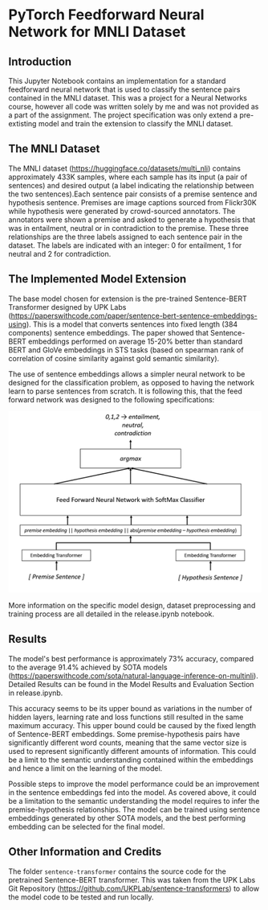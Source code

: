 # PyTorch Feedforward Neural Network for MNLI Dataset
## Introduction
This Jupyter Notebook contains an implementation for a standard feedforward neural network that is used to classify the sentence pairs contained in the MNLI dataset. This was a project for a Neural Networks course, however all code was written solely by me and was not provided as a part of the assignment. The project specification was only extend a pre-extisting model and train the extension to classify the MNLI dataset.

## The MNLI Dataset
The MNLI dataset (https://huggingface.co/datasets/multi_nli) contains approximately 433K samples, where each sample has its input (a pair of sentences) and desired output (a label indicating the relationship between the two sentences).Each sentence pair consists of a premise sentence and hypothesis sentence. Premises are image captions sourced from Flickr30K while hypothesis were generated by crowd-sourced annotators. The
annotators were shown a premise and asked to generate a hypothesis that was in entailment, neutral or in contradiction to the premise. These three relationships are the three labels assigned to each sentence pair in the dataset. The labels are indicated with an integer: 0 for entailment, 1 for neutral and 2 for contradiction.

## The Implemented Model Extension
The base model chosen for extension is the pre-trained Sentence-BERT Transformer designed by UPK Labs (https://paperswithcode.com/paper/sentence-bert-sentence-embeddings-using). This is a model that converts sentences into fixed length (384 components) sentence embeddings. The paper showed that Sentence-BERT embeddings performed on average 15-20% better than standard BERT and GloVe embeddings in STS tasks (based on spearman rank of correlation of cosine similarity against gold semantic similarity).

The use of sentence embeddings allows a simpler neural network to be designed for the classification problem, as opposed to having the network learn to parse sentences from scratch. It is following this, that the feed forward network was designed to the following specifications:

![Model Diagram](./doc/model_diagram.png?raw=true "Model Diagram")

More information on the specific model design, dataset preprocessing and training process are all detailed in the release.ipynb notebook.

## Results
The model's best performance is approximately 73% accuracy, compared to the average 91.4% achieved by SOTA models (https://paperswithcode.com/sota/natural-language-inference-on-multinli). Detailed Results can be found in the Model Results and Evaluation Section in release.ipynb.

This accuracy seems to be its upper bound as variations in the number of hidden layers, learning rate and loss functions still resulted in the same maximum accuracy. This upper bound could be caused by the fixed length of Sentence-BERT embeddings. Some premise-hypothesis pairs have significantly different word counts, meaning that the same vector size is used to represent significantly different amounts of information. This could be a limit to the semantic understanding contained within the embeddings and hence a limit on the learning of the model.

Possible steps to improve the model performance could be an improvement in the sentence embeddings fed into the model. As covered above, it could be a limitation to the semantic understanding the model requires to infer the premise-hypothesis relationships. The model can be trained using sentence embeddings generated by other SOTA models, and the best performing embedding can be selected for the final model.

## Other Information and Credits
The folder `sentence-transformer` contains the source code for the pretrained Sentence-BERT transformer. This was taken from the UPK Labs Git Repository (https://github.com/UKPLab/sentence-transformers) to allow the model code to be tested and run locally.



